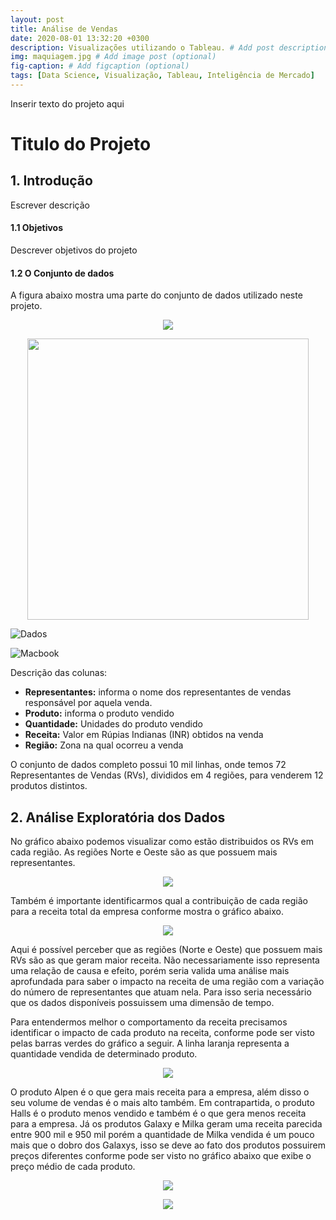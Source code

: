 ```yaml
---
layout: post
title: Análise de Vendas
date: 2020-08-01 13:32:20 +0300
description: Visualizações utilizando o Tableau. # Add post description (optional)
img: maquiagem.jpg # Add image post (optional)
fig-caption: # Add figcaption (optional)
tags: [Data Science, Visualização, Tableau, Inteligência de Mercado]
---
```



Inserir texto do projeto aqui

# Titulo do Projeto

## 1. Introdução

Escrever descrição


#### 1.1 Objetivos

Descrever objetivos do projeto

#### 1.2 O Conjunto de dados

A figura abaixo mostra uma parte do conjunto de dados utilizado neste projeto. 

<p align="center">
  <img src="/DiegoAndradeDS/diegoandradeds.github.io/tree/master/assets/img/analise_vendas_representantes/dados.png" >
</p>

<center><img src="https://diegoandradeds.github.io/assets/img/analise_vendas_representantes" width="450" ></center>

![Dados]({{site.baseurl}}/assets/img/analise_vendas_representantes/dados.png)

![Macbook]({{site.baseurl}}/assets/img/mac.jpg)

Descrição das colunas:
* **Representantes:** informa o nome dos representantes de vendas responsável por aquela venda. 
* **Produto:** informa o produto vendido 
* **Quantidade:** Unidades do produto vendido
* **Receita:** Valor em Rúpias Indianas (INR) obtidos na venda
* **Região:** Zona na qual ocorreu a venda

O conjunto de dados completo possui 10 mil linhas, onde temos 72 Representantes de Vendas (RVs), divididos em 4 regiões, para venderem 12 produtos distintos.

## 2. Análise Exploratória dos Dados

No gráfico abaixo podemos visualizar como estão distribuidos os RVs em cada região. As regiões Norte e Oeste são as que possuem mais representantes.

<p align="center">
  <img src="numrepresentantesporregiao.png" >
</p>

Também é importante identificarmos qual a contribuição de cada região para a receita total da empresa conforme mostra o gráfico abaixo.

<p align="center">
  <img src="receitaporregiao.png" >
</p>

Aqui é possível perceber que as regiões (Norte e Oeste) que possuem mais RVs são as que geram maior receita. Não necessariamente isso representa uma relação de causa e efeito, porém seria valida uma análise mais aprofundada para saber o impacto na receita de uma região com a variação do número de representantes que atuam nela. Para isso seria necessário que os dados disponíveis possuissem uma dimensão de tempo.

Para entendermos melhor o comportamento da receita precisamos identificar o impacto de cada produto na receita, conforme pode ser visto pelas barras verdes do gráfico a seguir. A linha laranja representa a quantidade vendida de determinado produto.

<p align="center">
  <img src="comparacaoreceitaeunidadesvendidas.png" >
</p>

O produto Alpen é o que gera mais receita para a empresa, além disso o seu volume de vendas é o mais alto também. Em contrapartida, o produto Halls é o produto menos vendido e também é o que gera menos receita para a empresa. Já os produtos Galaxy e Milka geram uma receita parecida entre 900 mil e 950 mil porém a quantidade de Milka vendida é um pouco mais que o dobro dos Galaxys, isso se deve ao fato dos produtos possuirem preços diferentes conforme pode ser visto no gráfico abaixo que exibe o preço médio de cada produto.  

<p align="center">
  <img src="precomediodosprodutos.png" >
</p>


<p align="center">
  <img src="classificandoprodutos.png" >
</p>
